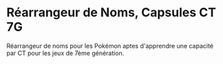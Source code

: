 # Réarrangeur de Noms, Capsules CT 7G
Réarrangeur de noms pour les Pokémon aptes d'apprendre une capacité par CT pour les jeux de 7ème génération.
